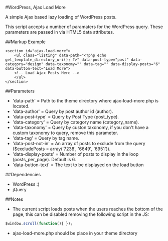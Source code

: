 #WordPress, Ajax Load More

A simple Ajax based lazy loading of WordPress posts. 

This script accepts a number of paramaters for the WordPress query. These parameters are passed in via HTML5 data attributes.

##Markup Example
```
<section id="ajax-load-more">
	<ul class="listing" data-path="<?php echo get_template_directory_uri(); ?>" data-post-type="post" data-category="design" data-taxonomy="" data-tag="" data-display-posts="6" data-button-text="Load More">
	<!-- Load Ajax Posts Here -->
	</ul>
</section>
```

##Parameters
- 'data-path' = Path to the theme directory where ajax-load-more.php is located.
- 'data-author' = Query by post author id (author).
- 'data-post-type' = Query by Post Type (post_type).
- 'data-category' = Query by category name (category_name).
- 'data-taxonomy' = Query by custon taxonomy, if you don't have a custom taxonomy to query, remove this parameter.
- 'data-tag' = Query by tag name.
- 'data-post-not-in' = An array of posts to exclude from the query ($excludePosts = array('7238', '6649', '6951')).
- 'data-display-posts' = Number of posts to display in the loop (posts_per_page). Default is 6.
- 'data-button-text' = The text to be displayed on the load button

##Dependencies
- WordPress :)
- jQuery

##Notes
- The current script loads posts when the users reaches the bottom of the page, this can be disabled removing the following script in the JS:
```javascript
$window.scroll(function(){ });
```
- ajax-load-more.php should be place in your theme directory

